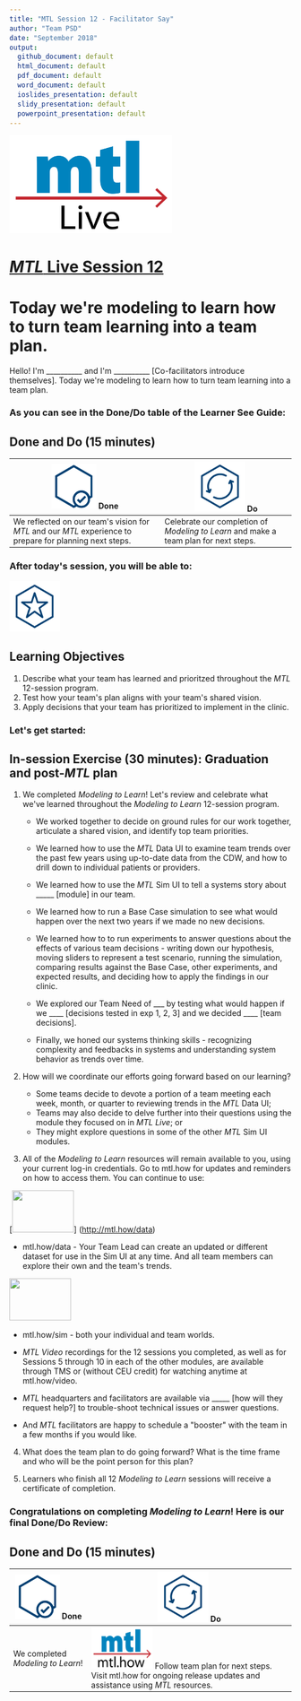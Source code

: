 ```yaml
---
title: "MTL Session 12 - Facilitator Say"
author: "Team PSD"
date: "September 2018"
output: 
  github_document: default
  html_document: default
  pdf_document: default
  word_document: default
  ioslides_presentation: default
  slidy_presentation: default
  powerpoint_presentation: default
---
```


<img src = "https://github.com/lzim/teampsd/blob/master/resources/logos/mtl_live_sq_sm.png"
     height = "175" width = "290">  

# [*MTL* Live Session 12](https://github.com/lzim/teampsd/blob/master/mtl_facilitate_workgroup/mtl_live_guide/mtl_live_session12_see.Rmd "MTL Live Session 12")

# Today we're modeling to learn how to turn team learning into a team plan.
Hello! I'm __________ and I'm __________ [Co-facilitators introduce themselves]. Today we're modeling to learn how to turn team learning into a team plan.    

### As you can see in the Done/Do table of the Learner See Guide:

## Done and Do (15 minutes)
<!-- Do/Done Tables -->
| <img src = "https://github.com/lzim/teampsd/blob/master/resources/icons/done.png" height = "80" width = "80"> **Done** | <img src = "https://github.com/lzim/teampsd/blob/master/resources/icons/do.png" height = "90" width = "90"> **Do** |
| --- | --- |  
| We reflected on our team's vision for _MTL_ and our _MTL_ experience to prepare for planning next steps. | Celebrate our completion of _Modeling to Learn_ and make a team plan for next steps. | 

### After today's session, you will be able to:

<!-- Learning Objectives Icon --> 
<img src = "https://github.com/lzim/teampsd/blob/master/resources/icons/learning_objectives.png" height = "90" width = "90" style ="display: inline-block"/> 

## Learning Objectives

1. Describe what your team has learned and prioritzed throughout the *MTL* 12-session program.
2. Test how your team's plan aligns with your team's shared vision.
3. Apply decisions that your team has prioritized to implement in the clinic.

### Let's get started:

## In-session Exercise (30 minutes): Graduation and post-*MTL* plan

1. We completed _Modeling to Learn_! Let's review and celebrate what we've learned throughout the *Modeling to Learn* 12-session program.  

   + We worked together to decide on ground rules for our work together, articulate a shared vision, and identify top team priorities.  

   + We learned how to use the _MTL_ Data UI to examine team trends over the past few years using up-to-date data from the CDW, and how to drill down to individual patients or providers.  

   + We learned how to use the _MTL_ Sim UI to tell a systems story about _____ [module] in our team.  

   + We learned how to run a Base Case simulation to see what would happen over the next two years if we made no new decisions.  

   + We learned how to to run experiments to answer questions about the effects of various team decisions - writing down our hypothesis, moving sliders to represent a test scenario, running the simulation, comparing results against the Base Case, other experiments, and expected results, and deciding how to apply the findings in our clinic.  

   + We explored our Team Need of ___ by testing what would happen if we ____ [decisions tested in exp 1, 2, 3] and we decided ____ [team decisions].  

   + Finally, we honed our systems thinking skills - recognizing complexity and feedbacks in systems and understanding system behavior as trends over time.  

2. How will we coordinate our efforts going forward based on our learning?  

   + Some teams decide to devote a portion of a team meeting each week, month, or quarter to reviewing trends in the _MTL_ Data UI;
   + Teams may also decide to delve further into their questions using the module they focused on in _MTL Live_; or 
   + They might explore questions in some of the other _MTL_ Sim UI modules. 

3. All of the *Modeling to Learn* resources will remain available to you, using your current log-in credentials. Go to mtl.how for updates and reminders on how to access them. You can continue to use:

[<img src = "https://raw.githubusercontent.com/lzim/teampsd/master/resources/logos/mtl_how_data_sm.png" height = "75" width = "110">] (http://mtl.how/data)
   + mtl.how/data - Your Team Lead can create an updated or different dataset for use in the Sim UI at any time. And all team members can explore their own and the team's trends.  

[<img src = "https://raw.githubusercontent.com/lzim/teampsd/master/resources/logos/mtl_how_sim.png" height = "75" width = "110">](http://mtl.how/sim) 
   + mtl.how/sim - both your individual and team worlds.  

   + _MTL Video_ recordings for the 12 sessions you completed, as well as for Sessions 5 through 10 in each of the other modules, are available through TMS or (without CEU credit) for watching anytime at mtl.how/video.  
   
   + _MTL_ headquarters and facilitators are available via _____ [how will they request help?] to trouble-shoot technical issues or answer questions.  

   + And _MTL_ facilitators are happy to schedule a "booster" with the team in a few months if you would like.  


4. What does the team plan to do going forward? What is the time frame and who will be the point person for this plan?

5. Learners who finish all 12 *Modeling to Learn* sessions will receive a certificate of completion. 


### Congratulations on completing *Modeling to Learn*! Here is our final Done/Do Review:


## Done and Do (15 minutes)
<!-- Do/Done Tables -->
| <img src = "https://github.com/lzim/teampsd/blob/master/resources/icons/done.png" height = "80" width = "80"> **Done** | <img src = "https://github.com/lzim/teampsd/blob/master/resources/icons/do.png" height = "90" width = "90"> **Do** |
| --- | --- | 
| We completed _Modeling to Learn_!|[<img src = "https://raw.githubusercontent.com/lzim/teampsd/master/resources/logos/mtl_how_sm.png" height = "75" width = "110">](http://mtl.how) Follow team plan for next steps. Visit mtl.how for ongoing release updates and assistance using _MTL_ resources. | 


